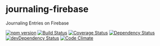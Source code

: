 # journaling-firebase
Journaling Entries on Firebase

[![npm version](https://badge.fury.io/js/journaling-firebase.svg)](http://badge.fury.io/js/journaling-firebase)
[![Build Status](https://travis-ci.org/jamestalmage/journaling-firebase.svg?branch=master)](https://travis-ci.org/jamestalmage/journaling-firebase)
[![Coverage Status](https://coveralls.io/repos/jamestalmage/journaling-firebase/badge.svg?branch=master)](https://coveralls.io/r/jamestalmage/journaling-firebase?branch=master)
[![Dependency Status](https://david-dm.org/jamestalmage/journaling-firebase.svg)](https://david-dm.org/jamestalmage/journaling-firebase)
[![devDependency Status](https://david-dm.org/jamestalmage/journaling-firebase/dev-status.svg)](https://david-dm.org/jamestalmage/journaling-firebase#info=devDependencies)
[![Code Climate](https://codeclimate.com/github/jamestalmage/journaling-firebase/badges/gpa.svg)](https://codeclimate.com/github/jamestalmage/journaling-firebase)